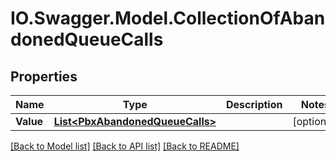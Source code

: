 # IO.Swagger.Model.CollectionOfAbandonedQueueCalls
## Properties

Name | Type | Description | Notes
------------ | ------------- | ------------- | -------------
**Value** | [**List&lt;PbxAbandonedQueueCalls&gt;**](PbxAbandonedQueueCalls.md) |  | [optional] 

[[Back to Model list]](../README.md#documentation-for-models) [[Back to API list]](../README.md#documentation-for-api-endpoints) [[Back to README]](../README.md)

